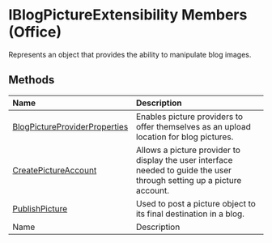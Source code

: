 
# IBlogPictureExtensibility Members (Office)
Represents an object that provides the ability to manipulate blog images.

## Methods



|**Name**|**Description**|
|:-----|:-----|
| [BlogPictureProviderProperties](2650ef1f-4c72-b4ae-921c-843febae3247.md)|Enables picture providers to offer themselves as an upload location for blog pictures.|
| [CreatePictureAccount](8012b234-b8c1-cfc7-7413-b43300fdab76.md)|Allows a picture provider to display the user interface needed to guide the user through setting up a picture account.|
| [PublishPicture](b8adbff6-a446-047d-59cd-359e69960d22.md)|Used to post a picture object to its final destination in a blog.|
|Name|Description|
